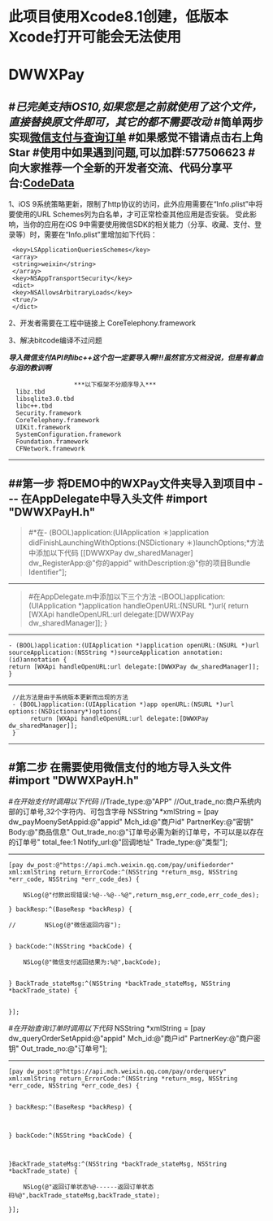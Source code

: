 # 此项目使用Xcode8.1创建，低版本Xcode打开可能会无法使用
# DWWXPay
#*已完美支持iOS10,如果您是之前就使用了这个文件，直接替换原文件即可，其它的都不需要改动*
#简单两步实现[微信支付与查询订单](https://pay.weixin.qq.com/wiki/doc/api/app/app.php?chapter=9_1)
#如果感觉不错请点击右上角Star
#使用中如果遇到问题,可以加群:577506623
#向大家推荐一个全新的开发者交流、代码分享平台:[CodeData](http://www.codedata.cn)
---

1、iOS 9系统策略更新，限制了http协议的访问，此外应用需要在“Info.plist”中将要使用的URL Schemes列为白名单，才可正常检查其他应用是否安装。
受此影响，当你的应用在iOS 9中需要使用微信SDK的相关能力（分享、收藏、支付、登录等）时，需要在“Info.plist”里增加如下代码：

     <key>LSApplicationQueriesSchemes</key>
     <array>
     <string>weixin</string>
     </array>
     <key>NSAppTransportSecurity</key>
     <dict>
     <key>NSAllowsArbitraryLoads</key>
     <true/>
     </dict>

2、开发者需要在工程中链接上 CoreTelephony.framework

3、解决bitcode编译不过问题


***导入微信支付API时libc++这个包一定要导入啊!!!虽然官方文档没说，但是有着血与泪的教训啊***
      
                      ***以下框架不分顺序导入***
      libz.tbd
      libsqlite3.0.tbd
      libc++.tbd
      Security.framework
      CoreTelephony.framework
      UIKit.framework
      SystemConfiguration.framework
      Foundation.framework
      CFNetwork.framework

---
##第一步
    将DEMO中的WXPay文件夹导入到项目中
    ---
    在AppDelegate中导入头文件
    #import "DWWXPayH.h"
---
>#*在- (BOOL)application:(UIApplication ＊)application didFinishLaunchingWithOptions:(NSDictionary ＊)launchOptions;*方法中添加以下代码
     [[DWWXPay dw_sharedManager] dw_RegisterApp:@"你的appid" withDescription:@"你的项目Bundle Identifier"];
     
---
>#在AppDelegate.m中添加以下三个方法
     -(BOOL)application:(UIApplication *)application handleOpenURL:(NSURL *)url{
          return [WXApi handleOpenURL:url delegate:[DWWXPay dw_sharedManager]];
    }
---
    - (BOOL)application:(UIApplication *)application openURL:(NSURL *)url sourceApplication:(NSString *)sourceApplication annotation:(id)annotation {
    return [WXApi handleOpenURL:url delegate:[DWWXPay dw_sharedManager]];
    }
---
     //此方法是由于系统版本更新而出现的方法
     - (BOOL)application:(UIApplication *)app openURL:(NSURL *)url options:(NSDictionary*)options{
          return [WXApi handleOpenURL:url delegate:[DWWXPay dw_sharedManager]];
     }
---
#第二步
    在需要使用微信支付的地方导入头文件
    #import "DWWXPayH.h"
---    

#*在开始支付时调用以下代码*
	//Trade_type:@"APP"
	//Out_trade_no:商户系统内部的订单号,32个字符内、可包含字母
     NSString *xmlString = [pay dw_payMoenySetAppid:@"appid" Mch_id:@"商户id" PartnerKey:@"密钥" Body:@"商品信息" Out_trade_no:@"订单号必需为新的订单号，不可以是以存在的订单号" total_fee:1 Notify_url:@"回调地址" Trade_type:@"类型"];
    
----
	[pay dw_post:@"https://api.mch.weixin.qq.com/pay/unifiedorder" xml:xmlString return_ErrorCode:^(NSString *return_msg, NSString *err_code, NSString *err_code_des) {
        
        NSLog(@"付款出现错误:%@--%@--%@",return_msg,err_code,err_code_des);
        
    } backResp:^(BaseResp *backResp) {
        
	//        NSLog(@"微信返回内容");
        
        
    } backCode:^(NSString *backCode) {
        
        NSLog(@"微信支付返回结果为:%@",backCode);
        
        
    } BackTrade_stateMsg:^(NSString *backTrade_stateMsg, NSString *backTrade_state) {
        
        
    }];

#*在开始查询订单时调用以下代码*
	 NSString *xmlString = [pay dw_queryOrderSetAppid:@"appid" Mch_id:@"商户id" PartnerKey:@"商户密钥" Out_trade_no:@"订单号"];
	 
---
    [pay dw_post:@"https://api.mch.weixin.qq.com/pay/orderquery" xml:xmlString return_ErrorCode:^(NSString *return_msg, NSString *err_code, NSString *err_code_des) {
        
        
    } backResp:^(BaseResp *backResp) {
        
        
        
    } backCode:^(NSString *backCode) {
        
        
        
    }BackTrade_stateMsg:^(NSString *backTrade_stateMsg, NSString *backTrade_state) {
        
        NSLog(@"返回订单状态%@------返回订单状态码%@",backTrade_stateMsg,backTrade_state);
        
    }];
